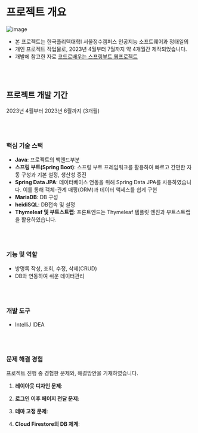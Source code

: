 # 프로젝트 개요
![image](https://github.com/taeiljung/guestbook/assets/101981637/f351bb43-4686-4b15-8186-2df4f5a8dd0e)


* 본 프로젝트는 한국폴리텍대학I 서울정수캠퍼스 인공지능 소프트웨어과 정태일의
* 개인 프로젝트 작업물로, 2023년 4월부터 7월까지 약 4개월간 제작되었습니다.
* 개발에 참고한 자료 [코드로배우는 스프링부트 웹프로젝트](https://www.yes24.com/Product/Goods/96051853)


</br>
</br>

## 프로젝트 개발 기간
2023년 4월부터 2023년 6월까지 (3개월)

</br>
</br>

### 핵심 기술 스택
- **Java**: 프로젝트의 백엔드부분
- **스프링 부트(Spring Boot)**: 스프링 부트 프레임워크를 활용하여 빠르고 간편한 자동 구성과 기본 설정, 생산성 증진
- **Spring Data JPA**: 데이터베이스 연동을 위해 Spring Data JPA를 사용하였습니다. 이를 통해 객체-관계 매핑(ORM)과 데이터 액세스를 쉽게 구현
- **MariaDB**: DB 구성
- **heidiSQL**: DB접속 및 설정
- **Thymeleaf 및 부트스트랩**: 프론트엔드는 Thymeleaf 템플릿 엔진과 부트스트랩을 활용하였습니다.

</br>
</br>

### 기능 및 역할
- 방명록 작성, 조회, 수정, 삭제(CRUD)
- DB와 연동하여 쉬운 데이터관리

</br>
</br>

### 개발 도구
- IntelliJ IDEA

</br>
</br>

### 문제 해결 경험

프로젝트 진행 중 경험한 문제와, 해결방안을 기재하였습니다.

1. **레이아웃 디자인 문제**: 

2. **로그인 이후 페이지 전달 문제**: 

3. **테마 고정 문제**: 

4. **Cloud Firestore의 DB 체계**: 


